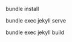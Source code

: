 <!--Command line for run this project on local machine -->
bundle install
<!-- run real-time server -->
bundle exec jekyll serve
<!-- build site -->
bundle exec jekyll build